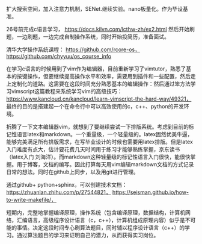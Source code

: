 扩大搜索空间，加入注意力机制，SENet.继续实验。nano板量化。作为毕设基准。

26号前完成c语言学习， https://docs.kilvn.com/lcthw-zh/ex2.html 然后开始刷题，一边刷题，一边完成自制操作系统，同时开始投简历，准备面试。

清华大学操作系统课程： https://github.com/rcore-os， https://github.com/chyyuu/os_course_info

在学习c语言的时候用到了vim作为编辑器，目前重新学习了vimtutor，熟悉了基本的按键操作，但要继续提高操作水平和效率，需要用到插件和一些配置，然后走上定制化的道路。这需要在这段时间充分熟悉基本的编辑操作：然后通过笨方法学习vimscript这篇教程来系统学习vim的高级技巧： https://www.kancloud.cn/kancloud/learn-vimscript-the-hard-way/49321， 最终的目的是搭建起一个在命令行中可以高效使用的c，c++、python的开发环境。

折腾了一下文本编辑器vim，就想到了要继续尝试一下排版系统。考虑到目前的标记性语言latex和markdown。一个重量级，一个轻量级的。latex固然优美牛逼，能够完美满足所有排版需求，在写毕业设计的时候也需要用latex排版。但是latex入门难度有点大，估计要花费几天时间用于练习才能够熟练掌握，京东读书（latex入门 刘海洋）。而markdown这种轻量级的标记性语言入门很快，能很快掌握。用于博客，文档的编写。因此打算每天用vim编辑markdown文档的方式记录日常的想法。同时在github上同步，以及用git进行管理。

通过github+ python+sphinx，可以创建技术文档： https://zhuanlan.zhihu.com/p/27544821， https://seisman.github.io/how-to-write-makefile/， 

短期内，完整地掌握编译原理，操作系统（包含编译原理，数据结构，计算机网络，汇编语言，高级程序设计语言（c，c++），计算机组成原理内容）似乎是不可能的事情。决定这段时间专心刷算法题目，同时辅以程序设计语言（c++）的学习。通过算法题目的学习来证明自己的潜力，从而获得实习岗位。

